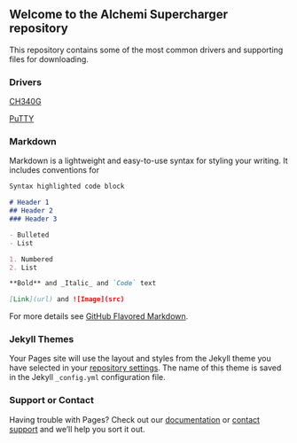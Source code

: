 ## Welcome to the Alchemi Supercharger repository

This repository contains some of the most common drivers and supporting files for downloading. 

### Drivers

[CH340G](https://github.com/AlchemiTechnologies/Supercharger/raw/master/CH341SER.zip)

[PuTTY](https://github.com/AlchemiTechnologies/Supercharger/raw/master/putty-64bit-0.73-installer.msi)

### Markdown

Markdown is a lightweight and easy-to-use syntax for styling your writing. It includes conventions for

```markdown
Syntax highlighted code block

# Header 1
## Header 2
### Header 3

- Bulleted
- List

1. Numbered
2. List

**Bold** and _Italic_ and `Code` text

[Link](url) and ![Image](src)
```

For more details see [GitHub Flavored Markdown](https://guides.github.com/features/mastering-markdown/).

### Jekyll Themes

Your Pages site will use the layout and styles from the Jekyll theme you have selected in your [repository settings](https://github.com/AlchemiTechnologies/Supercharger/settings). The name of this theme is saved in the Jekyll `_config.yml` configuration file.

### Support or Contact

Having trouble with Pages? Check out our [documentation](https://help.github.com/categories/github-pages-basics/) or [contact support](https://github.com/contact) and we’ll help you sort it out.
